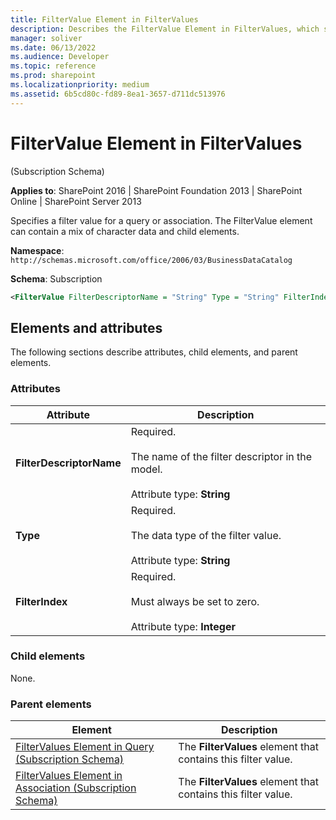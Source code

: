 ```yaml
---
title: FilterValue Element in FilterValues
description: Describes the FilterValue Element in FilterValues, which specifies a filter value for a query or association. The element can contain a mix of character data and child elements.
manager: soliver
ms.date: 06/13/2022
ms.audience: Developer
ms.topic: reference
ms.prod: sharepoint
ms.localizationpriority: medium
ms.assetid: 6b5cd80c-fd89-8ea1-3657-d711dc513976
---
```


# FilterValue Element in FilterValues 

(Subscription Schema)

**Applies to**: SharePoint 2016 | SharePoint Foundation 2013 | SharePoint Online | SharePoint Server 2013

Specifies a filter value for a query or association. The FilterValue element can contain a mix of character data and child elements.

**Namespace**: `http://schemas.microsoft.com/office/2006/03/BusinessDataCatalog`

**Schema**: Subscription

```XML
<FilterValue FilterDescriptorName = "String" Type = "String" FilterIndex = "Integer"> </FilterValue>
```

## Elements and attributes

The following sections describe attributes, child elements, and parent elements.

### Attributes

| Attribute | Description |
|-----------|-------------|
| **FilterDescriptorName** | Required.</br></br>The name of the filter descriptor in the model.</br></br>Attribute type: **String** |
| **Type** | Required.</br></br>The data type of the filter value.</br></br>Attribute type: **String** |
| **FilterIndex** | Required.</br></br>Must always be set to zero.</br></br>Attribute type: **Integer** |

### Child elements

None.

### Parent elements

| Element | Description |
|---------|-------------|
| [FilterValues Element in Query (Subscription Schema)](filtervalues-element-in-query-subscription-schema.md) | The **FilterValues** element that contains this filter value. |
| [FilterValues Element in Association (Subscription Schema)](filtervalues-element-in-association-subscription-schema.md) | The **FilterValues** element that contains this filter value. |








